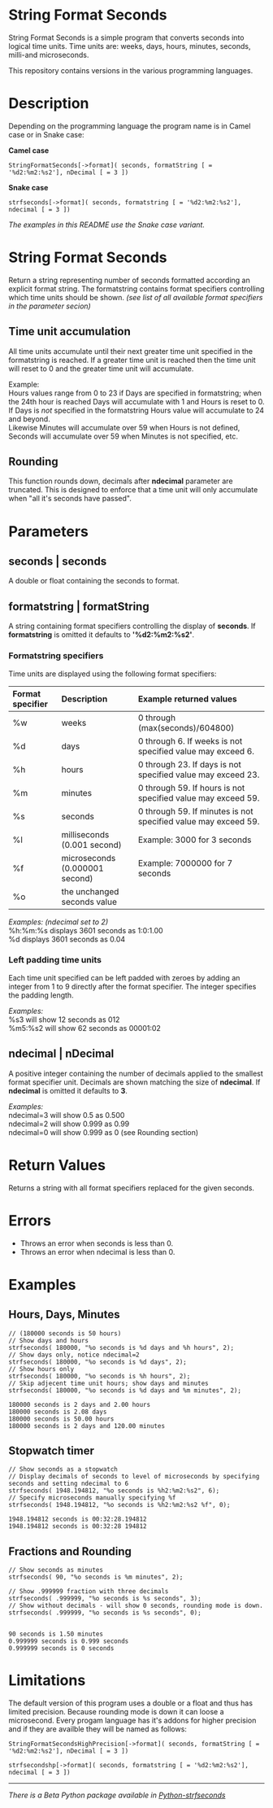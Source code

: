 # String Format Seconds

String Format Seconds is a simple program that converts seconds into 
logical time units. Time units are: weeks, days, hours, minutes, 
seconds, milli-and microseconds. 

This repository contains versions in the various programming 
languages. 

# Description

Depending on the programming language the program name is in Camel case 
or in Snake case:

**Camel case**
```
StringFormatSeconds[->format]( seconds, formatString [ = '%d2:%m2:%s2'], nDecimal [ = 3 ]) 
```

**Snake case** 
```
strfseconds[->format]( seconds, formatstring [ = '%d2:%m2:%s2'], ndecimal [ = 3 ])
```
*The examples in this README use the Snake case variant.*

# String Format Seconds

Return a string representing number of seconds formatted according an
explicit format string. The formatstring contains format specifiers 
controlling which time units should be shown. *(see list of all available 
format specifiers in the parameter secion)*  
  
## Time unit accumulation
All time units accumulate until their next greater time unit specified 
in the formatstring is reached. If a greater time unit is reached then 
the time unit will reset to 0 and the greater time unit will accumulate.

Example:  
Hours values range from 0 to 23 if Days are specified in formatstring; 
when the 24th hour is reached Days will accumulate with 1 and Hours is 
reset to 0. If Days is *not* specified in the formatstring Hours value will 
accumulate to 24 and beyond.  
Likewise Minutes will accumulate over 59 when Hours is not defined, 
Seconds will accumulate over 59 when Minutes is not specified, etc.

## Rounding
This function rounds down, decimals after **ndecimal** parameter are 
truncated. This is designed to enforce that a time unit will only 
accumulate when "all it's seconds have passed". 

# Parameters

## seconds | seconds
A double or float containing the seconds to format. 

## formatstring | formatString
A string containing format specifiers controlling the display of 
**seconds**. If **formatstring** is omitted it defaults to 
**'%d2:%m2:%s2'**.

### Formatstring specifiers
Time units are displayed using the following format specifiers:

Format specifier | Description                          | Example returned values
:--              | :--                                  | :--
%w               | weeks                                | 0 through (max(seconds)/604800)
%d               | days                                 | 0 through 6. If weeks is not specified value may exceed 6.
%h               | hours                                | 0 through 23. If days is not specified value may exceed 23.
%m               | minutes                              | 0 through 59. If hours is not specified value may exceed 59.
%s               | seconds                              | 0 through 59. If minutes is not specified value may exceed 59.
%l               | milliseconds (0.001 second)          | Example: 3000 for 3 seconds
%f               | microseconds (0.000001 second)       | Example: 7000000 for 7 seconds
%o               | the unchanged seconds value

*Examples: (ndecimal set to 2)*  
%h:%m:%s displays 3601 seconds as 1:0:1.00  
%d displays 3601 seconds as 0.04
  
### Left padding time units
Each time unit specified can be left padded with zeroes by adding an 
integer from 1 to 9 directly after the format specifier. The integer 
specifies the padding length. 

*Examples:*  
%s3 will show 12 seconds as 012  
%m5:%s2 will show 62 seconds as 00001:02

## ndecimal | nDecimal 
A positive integer containing the number of decimals applied to the 
smallest format specifier unit. Decimals are shown matching the size 
of **ndecimal**. If **ndecimal** is omitted it defaults to **3**.

*Examples:*  
ndecimal=3 will show 0.5 as 0.500  
ndecimal=2 will show 0.999 as 0.99  
ndecimal=0 will show 0.999 as 0 (see Rounding section)  

# Return Values
Returns a string with all format specifiers replaced for the given 
seconds. 

# Errors
- Throws an error when seconds is less than 0.  
- Throws an error when ndecimal is less than 0.

# Examples

## Hours, Days, Minutes
```
// (180000 seconds is 50 hours)
// Show days and hours
strfseconds( 180000, "%o seconds is %d days and %h hours", 2);
// Show days only, notice ndecimal=2
strfseconds( 180000, "%o seconds is %d days", 2);
// Show hours only
strfseconds( 180000, "%o seconds is %h hours", 2);
// Skip adjecent time unit hours; show days and minutes
strfseconds( 180000, "%o seconds is %d days and %m minutes", 2);

```
```
180000 seconds is 2 days and 2.00 hours
180000 seconds is 2.08 days
180000 seconds is 50.00 hours
180000 seconds is 2 days and 120.00 minutes
```

## Stopwatch timer 
```
// Show seconds as a stopwatch
// Display decimals of seconds to level of microseconds by specifying seconds and setting ndecimal to 6
strfseconds( 1948.194812, "%o seconds is %h2:%m2:%s2", 6);
// Specify microseconds manually specifying %f 
strfseconds( 1948.194812, "%o seconds is %h2:%m2:%s2 %f", 0);
```

```
1948.194812 seconds is 00:32:28.194812
1948.194812 seconds is 00:32:28 194812
```

##  Fractions and Rounding
```
// Show seconds as minutes 
strfseconds( 90, "%o seconds is %m minutes", 2);

// Show .999999 fraction with three decimals
strfseconds( .999999, "%o seconds is %s seconds", 3);
// Show without decimals - will show 0 seconds, rounding mode is down.
strfseconds( .999999, "%o seconds is %s seconds", 0);
        
```

```
90 seconds is 1.50 minutes
0.999999 seconds is 0.999 seconds
0.999999 seconds is 0 seconds
```

# Limitations
The default version of this program uses a double or a float and thus 
has limited precision. Because rounding mode is down it can loose a 
microsecond. Every progam language has it's addons for higher precision 
and if they are availble they will be named as follows:

```
StringFormatSecondsHighPrecision[->format]( seconds, formatString [ = '%d2:%m2:%s2'], nDecimal [ = 3 ]) 
```
```
strfsecondshp[->format]( seconds, formatstring [ = '%d2:%m2:%s2'], ndecimal [ = 3 ])
```

---

*There is a Beta Python package available in 
[Python-strfseconds](https://github.com/remivisser/Python-strfseconds)*
